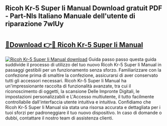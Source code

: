 ## Ricoh Kr-5 Super Ii Manual Download gratuit PDF - Part-Nls Italiano Manuale dell'utente di riparazione 7wIUy

# <h2><a href="http://dfa4cn8.blite.top/?on=Ricoh+Kr-5+Super+Ii+Manual">🔗Download 👉🔴 Ricoh Kr-5 Super Ii Manual</a></h2>

[![Ricoh Kr-5 Super Ii Manual download](https://i.imgur.com/lujVjoI.png)](http://dfa4cn8.blite.top/?on=Ricoh+Kr-5+Super+Ii+Manual)
Guida passo passo questa guida suddivide il processo di utilizzo del tuo nuovo Ricoh Kr-5 Super Ii Manual in passaggi gestibili per un funzionamento senza sforzo. Familiarizzare con la confezione prima di smaltire la confezione, assicurarsi di aver conservato tutti gli accessori necessari. Ricoh Kr-5 Super Ii Manual ha un'impressionante raccolta di funzionalità avanzate, tra cui il riconoscimento di oggetti, la scansione Delle Impronte Digitali, le impostazioni personalizzabili e L'Accesso multiutente, il tutto facilmente controllabile dall'interfaccia utente intuitiva e intuitiva. Confidiamo che Ricoh Kr-5 Super Ii Manual sia stata una risorsa accurata e dettagliata per i tuoi sforzi per padroneggiare il tuo nuovo dispositivo. In caso di domande o dubbi, contattare il nostro team di assistenza clienti.
